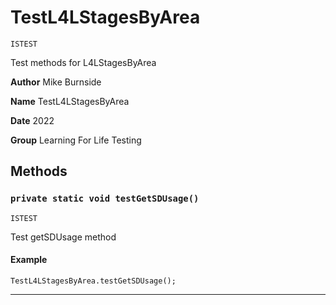 # TestL4LStagesByArea

`ISTEST`

Test methods for L4LStagesByArea

**Author** Mike Burnside

**Name** TestL4LStagesByArea

**Date** 2022

**Group** Learning For Life Testing

## Methods

### `private static void testGetSDUsage()`

`ISTEST`

Test getSDUsage method

#### Example

```apex
TestL4LStagesByArea.testGetSDUsage();
```

---

